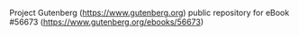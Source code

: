 Project Gutenberg (https://www.gutenberg.org) public repository for
eBook #56673 (https://www.gutenberg.org/ebooks/56673)
